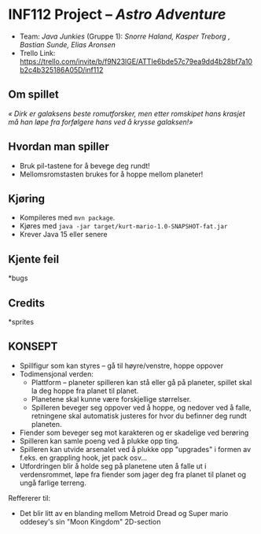 # INF112 Project – *Astro Adventure*

* Team: *Java Junkies* (Gruppe 1): *Snorre Haland, Kasper Treborg , Bastian Sunde, Elias Aronsen*
* Trello Link: https://trello.com/invite/b/f9N23lGE/ATTIe6bde57c79ea9dd4b28bf7a10b2c4b325186A05D/inf112

## Om spillet
*« Dirk er galaksens beste romutforsker, men etter romskipet hans krasjet må han løpe fra forfølgere hans ved å krysse galaksen!»*

## Hvordan man spiller
* Bruk pil-tastene for å bevege deg rundt!
* Mellomsromstasten brukes for å hoppe mellom planeter!

## Kjøring
* Kompileres med `mvn package`.
* Kjøres med `java -jar target/kurt-mario-1.0-SNAPSHOT-fat.jar`
* Krever Java 15 eller senere

## Kjente feil
*bugs

## Credits
*sprites




## KONSEPT
* Spillfigur som kan styres – gå til høyre/venstre, hoppe oppover
* Todimensjonal verden:
    * Plattform – planeter spilleren kan stå eller gå på planeter, spillet skal la deg hoppe fra planet til planet.
    * Planetene skal kunne være forskjellige størrelser.
    * Spilleren beveger seg oppover ved å hoppe, og nedover ved å falle, retningene skal automatisk justeres for hvor du befinner deg rundt planeten.
* Fiender som beveger seg mot karakteren og er skadelige ved berøring
* Spilleren kan samle poeng ved å plukke opp ting.
* Spilleren kan utvide arsenalet ved å plukke opp "upgrades" i formen av f.eks. en grappling hook, jet pack osv...
* Utfordringen blir å holde seg på planetene uten å falle ut i verdensrommet, løpe fra fiender som jager deg fra planet til planet og ungå farlige terreng.

Reffererer til:
* Det blir litt av en blanding mellom Metroid Dread og Super mario oddesey's sin "Moon Kingdom" 2D-section